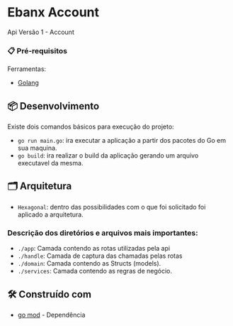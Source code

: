 # Ebanx Account

Api Versão 1 - Account


### 📋 Pré-requisitos

Ferramentas:

- [Golang](https://golang.org/doc/install)

## 📦 Desenvolvimento

Existe dois comandos básicos para execução do projeto:

- `go run main.go`: ira executar a aplicação a partir dos pacotes do Go em sua maquina.
- `go build`: ira realizar o build da aplicação gerando um arquivo executavel da mesma.

## 🗂 Arquitetura

- `Hexagonal`: dentro das possibilidades com o que foi solicitado foi aplicado a arquitetura.

### Descrição dos diretórios e arquivos mais importantes:

- `./app`: Camada contendo as rotas utilizadas pela api
- `./handle`: Camada de captura das chamadas pelas rotas
- `./domain`: Camada contendo as Structs (models).
- `./services`: Camada contendo as regras de negócio.

## 🛠️ Construído com

* [go mod](https://blog.golang.org/using-go-modules) - Dependência



